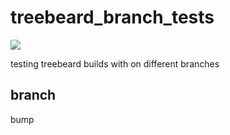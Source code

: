 # treebeard_branch_tests

![](https://api.treebeard.io/b44c784b10/treebeard_branch_tests/my_branch/buildbadge)

testing treebeard builds with on different branches

## branch

bump
